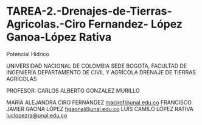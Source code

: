 # TAREA-2.-Drenajes-de-Tierras-Agricolas.-Ciro Fernandez- López Ganoa-López Rativa
Potencial Hidrico 

UNIVERSIDAD NACIONAL DE COLOMBIA
SEDE BOGOTA, FACULTAD DE INGENIERÍA
DEPARTAMENTO DE CIVIL Y AGRÍCOLA 
DRENAJE DE TIERRAS AGRÍCOLAS

PROFESOR: CARLOS ALBERTO GONZALEZ MURILLO

MARÍA ALEJANDRA CIRO FERNÁNDEZ macirof@unal.edu.co
FRANCISCO JAVIER GAONA LÓPEZ fjgaonal@unal.edu.co
LUIS CAMILO LÓPEZ RATIVA luclopezra@unal.edu.co
